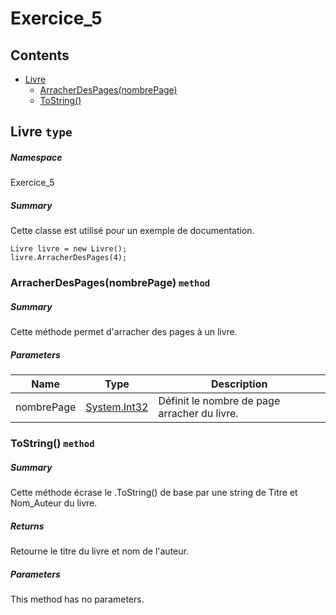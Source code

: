 <a name='assembly'></a>
# Exercice_5

## Contents

- [Livre](#T-Exercice_5-Livre 'Exercice_5.Livre')
  - [ArracherDesPages(nombrePage)](#M-Exercice_5-Livre-ArracherDesPages-System-Int32- 'Exercice_5.Livre.ArracherDesPages(System.Int32)')
  - [ToString()](#M-Exercice_5-Livre-ToString 'Exercice_5.Livre.ToString')

<a name='T-Exercice_5-Livre'></a>
## Livre `type`

##### Namespace

Exercice_5

##### Summary

Cette classe est utilisé pour un exemple de documentation.

```
Livre livre = new Livre();
livre.ArracherDesPages(4);
```

<a name='M-Exercice_5-Livre-ArracherDesPages-System-Int32-'></a>
### ArracherDesPages(nombrePage) `method`

##### Summary

Cette méthode permet d'arracher des pages à un livre.

##### Parameters

| Name | Type | Description |
| ---- | ---- | ----------- |
| nombrePage | [System.Int32](http://msdn.microsoft.com/query/dev14.query?appId=Dev14IDEF1&l=EN-US&k=k:System.Int32 'System.Int32') | Définit le nombre de page arracher du livre. |

<a name='M-Exercice_5-Livre-ToString'></a>
### ToString() `method`

##### Summary

Cette méthode écrase le .ToString() de base par une string de Titre et Nom_Auteur du livre.

##### Returns

Retourne le titre du livre et nom de l'auteur.

##### Parameters

This method has no parameters.
